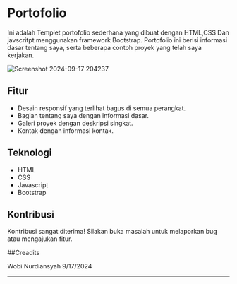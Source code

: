 # Portofolio 
Ini adalah Templet portofolio sederhana yang dibuat dengan HTML,CSS Dan javscritpt menggunakan framework Bootstrap. Portofolio ini berisi informasi dasar tentang saya, serta beberapa contoh proyek yang telah saya kerjakan.

![Screenshot 2024-09-17 204237](https://github.com/user-attachments/assets/ff481dce-fdae-43b0-861e-069d9a676a35)


## Fitur

* Desain responsif yang terlihat bagus di semua perangkat.
* Bagian tentang saya dengan informasi dasar.
* Galeri proyek dengan deskripsi singkat.
* Kontak dengan informasi kontak.

## Teknologi

* HTML
* CSS
* Javascript
* Bootstrap

## Kontribusi

Kontribusi sangat diterima! Silakan buka masalah untuk melaporkan bug atau mengajukan fitur.

##Creadits

Wobi Nurdiansyah 9/17/2024
***
